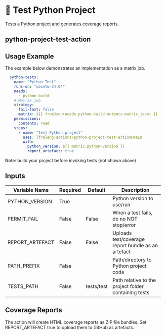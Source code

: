 <!--
# SPDX-License-Identifier: Apache-2.0
# SPDX-FileCopyrightText: 2025 The Linux Foundation
-->

# 🐍 Test Python Project

Tests a Python project and generates coverage reports.

## python-project-test-action

## Usage Example

The example below demonstrates an implementation as a matrix job.

<!-- markdownlint-disable MD046 -->

```yaml
  python-tests:
    name: "Python Test"
    runs-on: "ubuntu-24.04"
    needs:
      - python-build
    # Matrix job
    strategy:
      fail-fast: false
      matrix: ${{ fromJson(needs.python-build.outputs.matrix_json) }}
    permissions:
      contents: read
    steps:
      - name: "Test Python project"
        uses: lfreleng-actions/python-project-test-action@main
        with:
          python_version: ${{ matrix.python-version }}
          report_artefact: true
```

Note: build your project before invoking tests (not shown above)

<!-- markdownlint-enable MD046 -->

## Inputs

<!-- markdownlint-disable MD013 -->

| Variable Name   | Required | Default    | Description                                          |
| --------------- | -------- | ---------- | ---------------------------------------------------- |
| PYTHON_VERSION  | True     |            | Python version to use/run                            |
| PERMIT_FAIL     | False    | False      | When a test fails, do no NOT stop/error              |
| REPORT_ARTEFACT | False    | False      | Uploads test/coverage report bundle as an artefact   |
| PATH_PREFIX     | False    |            | Path/directory to Python project code                |
| TESTS_PATH      | False    | tests/test | Path relative to the project folder containing tests |

<!-- markdownlint-enable MD013 -->

## Coverage Reports

The action will create HTML coverage reports as ZIP file bundles. Set
REPORT_ARTEFACT true to upload them to GitHub as artefacts.
